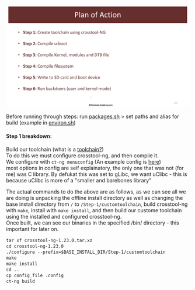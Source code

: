 ![Plan of action Slide](https://github.com/kymb0/IoT/raw/main/images/steps.png)  

Before running through steps: run [packages.sh](https://github.com/kymb0/IoT/blob/main/note_dir/example_files/packages.sh) > set paths and alias for build (example in [environ.sh](https://github.com/kymb0/IoT/blob/main/note_dir/example_files/environ.sh))  
#### Step 1 breakdown:  
Build our toolchain (what is a [toolchain?](https://github.com/kymb0/IoT/blob/main/note_dir/Toolchain.md))  
To do this we must configure crosstool-ng, and then compile it.  
We configure with `ct-ng menuconfig` (An example config is [here](https://github.com/kymb0/IoT/blob/main/note_dir/ct-ng-config))  
most options in config are self explainatory, the only one that was not (for me) was C library. By defukat this was set to gLibc, we want uClibc - this is because uClibc is more of a "smaller and barebones library"

The actual commands to do the above are as follows, as we can see all we are doing is unpacking the offline install directory as well as changing the base install directory from `/` to `/Step-1/customtoolchain`, build crosstool-ng with `make`, install with `make install`, and then build our custome toolchain using the installed and configured crosstool-ng.  
Once built, we can see our binaries in the specified /bin/ directory - this important for later on.
```
tar xf crosstool-ng-1.23.0.tar.xz
cd crosstool-ng-1.23.0
./configure --prefix=$BASE_INSTALL_DIR/Step-1/customtoolchain
make
make install
cd ..
cp config_file .config
ct-ng build
```
